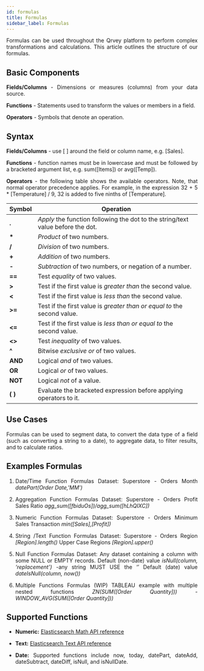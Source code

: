 ```yaml
---
id: formulas
title: Formulas
sidebar_label: Formulas
---
```


<div style="text-align: justify">

Formulas can be used throughout the Qrvey platform to perform complex transformations and calculations. This article outlines the structure of our formulas. 

## Basic Components
**Fields/Columns** - Dimensions or measures (columns) from your data source.

**Functions** - Statements used to transform the values or members in a field.

**Operators** - Symbols that denote an operation.

## Syntax
**Fields/Columns** - use [ ] around the field or column name, e.g. [Sales].

**Functions** - function names must be in lowercase and must be followed by a bracketed argument list, e.g. sum([Items]) or avg([Temp]).

**Operators** - the following table shows the available operators. Note, that normal operator precedence applies. For example, in the expression 32 + 5 * [Temperature] / 9, 32 is added to five ninths of [Temperature].

| Symbol | Operation |
|---|---|
|**.**|_Apply_ the function following the dot to the string/text value before the dot.|
|**\***|_Product_ of two numbers.|
|**/**|_Division_ of two numbers.|
|**+**|_Addition_ of two numbers.|
|**-**|_Subtraction_ of two numbers, or negation of a number.|
|**==**|Test _equality_ of two values.|
|**>**|Test if the first value is _greater than_ the second value.|
|**<**|Test if the first value is _less than_ the second value.|
|**>=**|Test if the first value is _greater than or equal to_ the second value.|
|**<=**|Test if the first value is _less than or equal to_ the second value.|
|**<>**|Test _inequality_ of two values.|
|**^**|Bitwise _exclusive or_ of two values.|
|**AND**|Logical _and_ of two values.|
|**OR**|Logical _or_ of two values.|
|**NOT**|Logical _not_ of a value.|
|**( )**|Evaluate the bracketed expression before applying operators to it.|

## Use Cases
Formulas can be used to segment data, to convert the data type of a field (such as converting a string to a date), to aggregate data, to filter results, and to calculate ratios.

## Examples Formulas
1. Date/Time Function Formulas
Dataset: Superstore - Orders
Month  _datePart(Order Date,'MM')_

2. Aggregation Function Formulas
Dataset: Superstore - Orders
Profit Sales Ratio _agg_sum([fbiduOs])/agg_sum([hLhQIXC])_

3. Numeric Function Formulas
Dataset: Superstore - Orders
Minimum Sales Transaction _min([Sales],[Profit])_

4. String /Text Function Formulas
Dataset: Superstore - Orders
Region _[Region].length()_
Upper Case Regions _[Region].upper()_

5. Null Function Formulas
Dataset: Any dataset containing a column with some NULL or EMPTY records.
Default (non-date) value _isNull(column, ‘replacement’)_ -any string MUST USE the ‘’ 
Default (date) value _dateIsNull(column, now())_

6. Multiple Functions Formulas (WIP)
TABLEAU example with multiple nested functions _ZN(SUM([Order Quantity])) - WINDOW_AVG(SUM([Order Quantity]))_  

## Supported Functions
* **Numeric:** [Elasticsearch Math API reference](https://www.elastic.co/guide/en/elasticsearch/painless/7.0/painless-api-reference.html#painless-api-reference-Math)

* **Text:** [Elasticsearch Text API reference](https://www.elastic.co/guide/en/elasticsearch/painless/7.0/painless-api-reference.html#painless-api-reference-String)

* **Date:** Supported functions include now, today, datePart, dateAdd, dateSubtract, dateDiff, isNull, and isNullDate.
